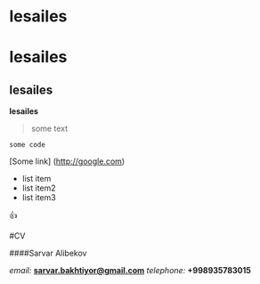 # lesailes
# lesailes

## lesailes

__lesailes__

> some text

``` some code ```

[Some link] (http://google.com)

- list item
- list item2
- list item3


:+1:

#CV


####Sarvar Alibekov


*email:* **sarvar.bakhtiyor@gmail.com**                                         *telephone:* **+998935783015**



